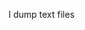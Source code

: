 I dump text files

<!---
3squ/3squ is a ✨ special ✨ repository because its `README.md` (this file) appears on your GitHub profile.
You can click the Preview link to take a look at your changes.
--->
